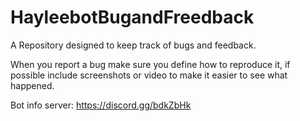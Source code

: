 # HayleebotBugandFreedback
A Repository designed to keep track of bugs and feedback.

When you report a bug make sure you define how to reproduce it, if possible include screenshots or video to make it easier to see what happened.

Bot info server: https://discord.gg/bdkZbHk
